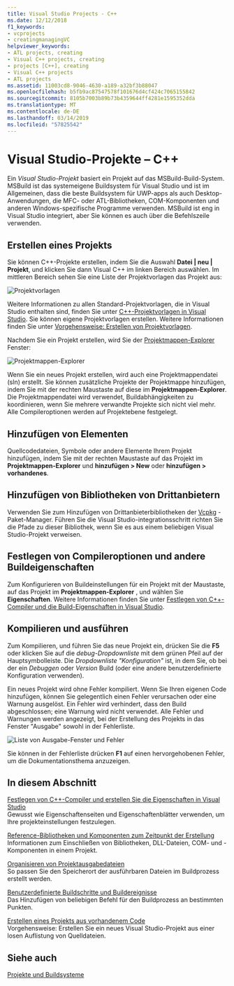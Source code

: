 ```yaml
---
title: Visual Studio Projects - C++
ms.date: 12/12/2018
f1_keywords:
- vcprojects
- creatingmanagingVC
helpviewer_keywords:
- ATL projects, creating
- Visual C++ projects, creating
- projects [C++], creating
- Visual C++ projects
- ATL projects
ms.assetid: 11003cd8-9046-4630-a189-a32bf3b88047
ms.openlocfilehash: b5fb9ac87547578f101676d4cf424c7065155842
ms.sourcegitcommit: 8105b7003b89b73b4359644ff4281e1595352dda
ms.translationtype: MT
ms.contentlocale: de-DE
ms.lasthandoff: 03/14/2019
ms.locfileid: "57825542"
---
```

# <a name="visual-studio-projects---c"></a>Visual Studio-Projekte – C++

Ein *Visual Studio-Projekt* basiert ein Projekt auf das MSBuild-Build-System. MSBuild ist das systemeigene Buildsystem für Visual Studio und ist im Allgemeinen, dass die beste Buildsystem für UWP-apps als auch Desktop-Anwendungen, die MFC- oder ATL-Bibliotheken, COM-Komponenten und anderen Windows-spezifische Programme verwenden. MSBuild ist eng in Visual Studio integriert, aber Sie können es auch über die Befehlszeile verwenden. 

## <a name="create-a-project"></a>Erstellen eines Projekts

Sie können C++-Projekte erstellen, indem Sie die Auswahl **Datei &#124; neu &#124; Projekt**, und klicken Sie dann Visual C++ im linken Bereich auswählen. Im mittleren Bereich sehen Sie eine Liste der Projektvorlagen das Projekt aus: 

   ![Projektvorlagen](../media/vs2017-new-project.png "Visual Studio 2017-Dialogfeld „Neues Projekt“")

Weitere Informationen zu allen Standard-Projektvorlagen, die in Visual Studio enthalten sind, finden Sie unter [C++-Projektvorlagen in Visual Studio](reference/visual-cpp-project-types.md). Sie können eigene Projektvorlagen erstellen. Weitere Informationen finden Sie unter [Vorgehensweise: Erstellen von Projektvorlagen](/visualstudio/ide/how-to-create-project-templates).

Nachdem Sie ein Projekt erstellen, wird Sie der [Projektmappen-Explorer](/visualstudio/ide/solutions-and-projects-in-visual-studio) Fenster:

   ![Projektmappen-Explorer](media/mathlibrary-solution-explorer-153.png)

Wenn Sie ein neues Projekt erstellen, wird auch eine Projektmappendatei (sln) erstellt. Sie können zusätzliche Projekte der Projektmappe hinzufügen, indem Sie mit der rechten Maustaste auf diese im **Projektmappen-Explorer**. Die Projektmappendatei wird verwendet, Buildabhängigkeiten zu koordinieren, wenn Sie mehrere verwandte Projekte sich nicht viel mehr. Alle Compileroptionen werden auf Projektebene festgelegt.

## <a name="add-items"></a>Hinzufügen von Elementen

Quellcodedateien, Symbole oder andere Elemente Ihrem Projekt hinzufügen, indem Sie mit der rechten Maustaste auf das Projekt im **Projektmappen-Explorer** und **hinzufügen > New** oder **hinzufügen > vorhandenes**.

## <a name="add-third-party-libraries"></a>Hinzufügen von Bibliotheken von Drittanbietern

Verwenden Sie zum Hinzufügen von Drittanbieterbibliotheken der [Vcpkg](../vcpkg.md) -Paket-Manager. Führen Sie die Visual Studio-integrationsschritt richten Sie die Pfade zu dieser Bibliothek, wenn Sie es aus einem beliebigen Visual Studio-Projekt verweisen. 

## <a name="set-compiler-options-and-other-build-properties"></a>Festlegen von Compileroptionen und andere Buildeigenschaften

Zum Konfigurieren von Buildeinstellungen für ein Projekt mit der Maustaste, auf das Projekt im **Projektmappen-Explorer** , und wählen Sie **Eigenschaften**. Weitere Informationen finden Sie unter [Festlegen von C++-Compiler und die Build-Eigenschaften in Visual Studio](working-with-project-properties.md).

## <a name="compile-and-run"></a>Kompilieren und ausführen

Zum Kompilieren, und führen Sie das neue Projekt ein, drücken Sie die **F5** oder klicken Sie auf die *debug-Dropdownliste* mit dem grünen Pfeil auf der Hauptsymbolleiste. Die *Dropdownliste "Konfiguration"* ist, in dem Sie, ob bei der ein *Debuggen* oder *Version* Build (oder eine andere benutzerdefinierte Konfiguration verwenden).

Ein neues Projekt wird ohne Fehler kompiliert. Wenn Sie Ihren eigenen Code hinzufügen, können Sie gelegentlich einen Fehler verursachen oder eine Warnung ausgelöst. Ein Fehler wird verhindert, dass den Build abgeschlossen; eine Warnung wird nicht verwendet. Alle Fehler und Warnungen werden angezeigt, bei der Erstellung des Projekts in das Fenster "Ausgabe" sowohl in der Fehlerliste. 

   ![Liste von Ausgabe-Fenster und Fehler](../media/vs2017-output-error-list.png)

Sie können in der Fehlerliste drücken **F1** auf einen hervorgehobenen Fehler, um die Dokumentationsthema anzuzeigen.

## <a name="in-this-section"></a>In diesem Abschnitt

[Festlegen von C++-Compiler und erstellen Sie die Eigenschaften in Visual Studio](working-with-project-properties.md)<br/>
Gewusst wie Eigenschaftenseiten und Eigenschaftenblätter verwenden, um Ihre projekteinstellungen festzulegen.

[Reference-Bibliotheken und Komponenten zum Zeitpunkt der Erstellung](adding-references-in-visual-cpp-projects.md)<br/>
Informationen zum Einschließen von Bibliotheken, DLL-Dateien, COM- und -Komponenten in einem Projekt.
 
[Organisieren von Projektausgabedateien](how-to-organize-project-output-files-for-builds.md)<br/>
So passen Sie den Speicherort der ausführbaren Dateien im Buildprozess erstellt werden.

[Benutzerdefinierte Buildschritte und Buildereignisse](understanding-custom-build-steps-and-build-events.md)<br/>
Das Hinzufügen von beliebigen Befehl für den Buildprozess an bestimmten Punkten.

[Erstellen eines Projekts aus vorhandenem Code](how-to-create-a-cpp-project-from-existing-code.md)<br/>
Vorgehensweise: Erstellen Sie ein neues Visual Studio-Projekt aus einer losen Auflistung von Quelldateien.

## <a name="see-also"></a>Siehe auch

[Projekte und Buildsysteme](projects-and-build-systems-cpp.md)<br>
